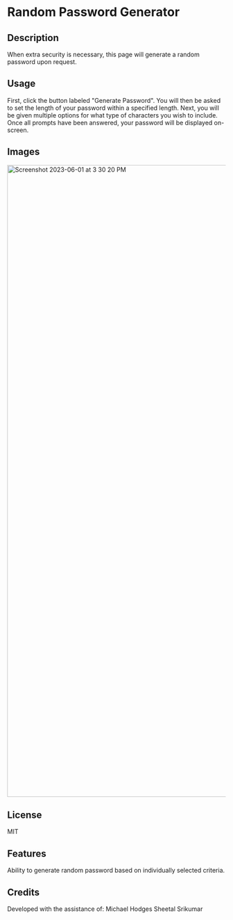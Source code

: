 # Random Password Generator

## Description

When extra security is necessary, this page will generate a random password upon request.

## Usage

First, click the button labeled "Generate Password". You will then be asked to set the length of your password within a specified length. Next, you will be given multiple options for what type of characters you wish to include. Once all prompts have been answered, your password will be displayed on-screen.

## Images

<img width="1454" alt="Screenshot 2023-06-01 at 3 30 20 PM" src="https://github.com/iggy-ziggy/random-password-generator/assets/128410000/d5b76b5a-8629-4daa-baf6-fa2ff4248f19">


## License

MIT

## Features

Ability to generate random password based on individually selected criteria.

## Credits

Developed with the assistance of:
Michael Hodges
Sheetal Srikumar
